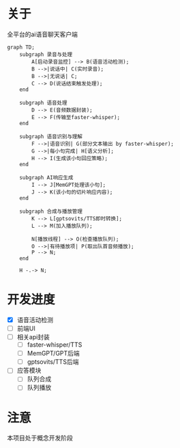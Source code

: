 # 关于
全平台的ai语音聊天客户端



```mermaid
graph TD;
    subgraph 录音与处理
        A[启动录音监控] --> B(语音活动检测);
        B -->|说话中| C(实时录音);
        B -->|无说话| C;
        C --> D(说话结束触发处理);
    end

    subgraph 语音处理
        D --> E(音频数据封装);
        E --> F(传输至faster-whisper);
    end

    subgraph 语音识别与理解
        F -->|语音识别| G(部分文本输出 by faster-whisper);
        G -->|每小句完成| H[语义分析];
        H --> I(生成该小句回应策略);
    end

    subgraph AI响应生成
        I --> J[MemGPT处理该小句];
        J --> K(该小句的切片响应内容);
    end

    subgraph 合成与播放管理
        K --> L[gptsovits/TTS即时转换];
        L --> M(加入播放队列);

        N[播放线程] --> O(检查播放队列);
        O -->|有待播放项| P(取出队首音频播放);
        P --> N;
    end

    H -.-> N;

```

# 开发进度
- [x] 语音活动检测
- [ ] 前端UI
- [ ] 相关api封装
  - [ ] faster-whisper/TTS
  - [ ] MemGPT/GPT后端
  - [ ] gptsovits/TTS后端
- [ ] 应答模块
  - [ ] 队列合成
  - [ ] 队列播放

# 注意
本项目处于概念开发阶段
